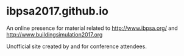 # ibpsa2017.github.io

An online presence for material related to http://www.ibpsa.org/ and http://www.buildingsimulation2017.org

Unofficial site created by and for conference attendees.
